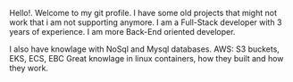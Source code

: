 Hello!. Welcome to my git profile.
I have some old projects that might not work that i am not supporting anymore.
I am a Full-Stack developer with 3 years of experience.
I am more Back-End oriented developer.

I also have knowlage with NoSql and Mysql databases.
AWS: S3 buckets, EKS, ECS, EBC
Great knowlage in linux containers, how they built and how they work.
